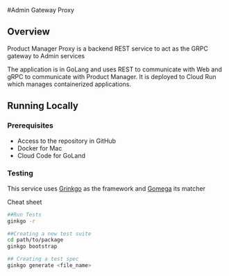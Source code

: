 #Admin Gateway Proxy

## Overview

Product Manager Proxy is a backend REST service to act as the GRPC gateway to Admin services

The application is in GoLang and uses REST to communicate with Web and gRPC to communicate with Product Manager.
It is deployed to Cloud Run which manages containerized applications.


## Running Locally

### Prerequisites

- Access to the repository in GitHub
- Docker for Mac
- Cloud Code for GoLand

### Testing

This service uses [Grinkgo](https://onsi.github.io/ginkgo/) as the framework and [Gomega](https://onsi.github.io/gomega/) its matcher

Cheat sheet
```bash
##Run Tests
ginkgo -r

##Creating a new test suite
cd path/to/package
ginkgo bootstrap

## Creating a test spec
ginkgo generate <file_name>

```

